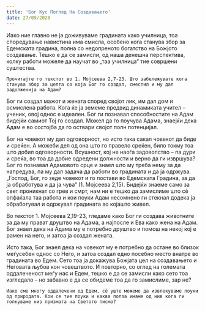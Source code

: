 ```yaml
---
title: 'Бог Кус Поглед На Создавањето'
date: 27/09/2020
---
```


Иако ние главно не ја доживуваме градината како училница, тоа споредување навистина има смисла, особено кога станува збор за Едемската градина, полна со недопреното богатство на Божјото создавање. Тешко е да се замисли, од наша денешна перспектива, колку работи можеле да научат во „таа училница“ тие совршени суштества.

`Прочитајте го текстот во 1. Мојсеева 2,7-23. Што забележувате кога станува збор за целта со која Бог го создал, сместил и му дал задолженија на Адам?`

Бог ги создал мажот и жената според својот лик, им дал дом и осмислена работа. Кога ќе ја земеме предвид динамиката учител – ученик, овој однос е идеален. Бог ги познавал способностите на Адам бидејќи самиот Тој го создал. Можел да го поучува Адама, знаејќи дека Адам е во состојба да го оствари својот полн потенцијал.

Бог на човекот му дал одговорност, но исто така сакал човекот да биде и среќен. А можеби дел од она што го правело среќен, било токму тоа што добил одговорности. Всушност, кој не наоѓа задоволство – па дури и среќа, во тоа да добие одредени должности и верно да ги извршува? Бог го познавал Адамовото срце и знаел што му треба нему за да напредува, па му дал задача да работи во градината и да ја одржува. „Господ, Бог, го зеде човекот и го постави во Едемската Градина, за да ја обработува и да ја чува“ (1. Мојсеева 2,15). Бидејќи знаеме само за свет проникнат со грев и смрт, нам ни е тешко да замислиме што сѐ опфаќала таа работа и кои поуки Адам несомнено ги стекнал додека ја обработувал и одржувал градината во којашто живел.

Во текстот 1. Мојсеева 2,19-23, гледаме како Бог ги создава животните за да му прават друштво на Адама, а најпосле и Ева како жена на Адам. Бог знаел дека на Адама му е потребно друштво и помош на некој кој е рамен на него, и затоа ја создал жената.

Исто така, Бог знаел дека на човекот му е потребно да остане во близок меѓусебен однос со Него, и затоа создал едно посебно место внатре во градината во Едем. Сето тоа ја докажува Божјата цел на создавањето и Неговата љубов кон човештвото. И повторно, со оглед на големата оддалеченост меѓу нас и Едем, тешко е да се замисли како сето тоа изгледало – но забавно е да се обидеме тоа да го замислиме, зар не?

`Иако сме многу оддалечени од Едем, сѐ уште можеме да извлекуваме поуки од природата. Кои се тие поуки и каква полза имаме од нив кога ги толкуваме низ призмата на Светото писмо?`